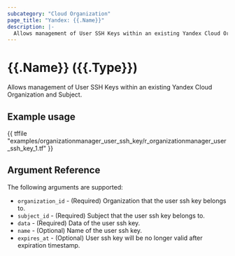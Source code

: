 ```yaml
---
subcategory: "Cloud Organization"
page_title: "Yandex: {{.Name}}"
description: |-
  Allows management of User SSH Keys within an existing Yandex Cloud Organization and Subject.
---
```


# {{.Name}} ({{.Type}})

Allows management of User SSH Keys within an existing Yandex Cloud Organization and Subject.

## Example usage

{{ tffile "examples/organizationmanager_user_ssh_key/r_organizationmanager_user_ssh_key_1.tf" }}

## Argument Reference

The following arguments are supported:

* `organization_id` - (Required) Organization that the user ssh key belongs to.
* `subject_id` - (Required) Subject that the user ssh key belongs to.
* `data` - (Required) Data of the user ssh key.
* `name` - (Optional) Name of the user ssh key.
* `expires_at` - (Optional) User ssh key will be no longer valid after expiration timestamp.
